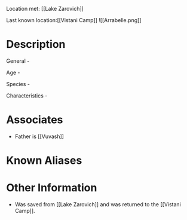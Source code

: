 Location met: [[Lake Zarovich]]

Last known location:[[Vistani Camp]]
![[Arrabelle.png]]
# Description
General - 

Age - 

Species - 

Characteristics - 
# Associates
* Father is [[Vuvash]]

# Known Aliases

# Other Information
* Was saved from [[Lake Zarovich]] and was returned to the [[Vistani Camp]]. 